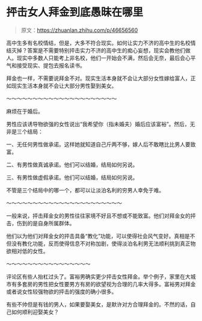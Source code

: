 # 抨击女人拜金到底愚昧在哪里

> 原文：<https://zhuanlan.zhihu.com/p/46656560>

高中生多有名校情结，但是，大多不符合现实。如何让实力不济的高中生的名校情结灭掉？答案是不需要特别抨击实力不济的高中生的痴心妄想，现实会教他们做人。现实中多数人只能考上非名校，他们一开始会不满，然后会无奈，最后会心平气和接受现实、提包去报名读书。

拜金也一样，不需要说拜金不对。现实生活本身就不会让大部分女性嫁给富人，正如现实生活本身就不会让大部分男性娶到美女。

～～～～～～～～～～～～～～～～～～～～～

麻烦在于婚后。

男性应该诱导物欲强的女性说出“我希望你（指未婚夫）婚后应该富裕”。然后，无非是三个结局：

一、无任何男性做承诺。这样她就知道自己斤两不够，嫁人后不敢瞎比比男人要致富。

二、有男性做真诚承诺。他们可以结婚，结局如何另说。

三、有男性做虚假承诺。他们可以结婚，结局如何另说。

不管是三个结局中的哪一个，都可以让淡泊名利的穷男人幸免于难。

～～～～～～～～～～～～～～～～～～～～～～

一般来说，抨击拜金女的男性往往家境不好且不想或不能致富。他们对拜金女的抨击，伤到的是自身所属群体。

他们以为他们对拜金女的抨击具备“教化”功能，可以使得社会风气变好。真相是不但没有教化功能，反而使得信息不对称加剧，使得淡泊名利男无法顺利挑到真正物欲相对低的女性。

～～～～～～～～～～～～～～～～

评论区有些人抬杠过头了。富裕男确实更少抨击女性拜金。举个例子，家里在大城市有多套房的男性把女性要男方有房的欲望视为合理的几率大得多。富裕男对拜金或者说女性较强物欲的抨击的强度的确小很多。

有些不帅但是有钱的男人，如果要娶美女，是默许对方合理拜金的。不然的话，自己如何顺利迎娶美女？